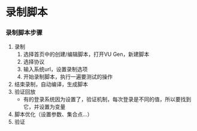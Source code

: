 # 录制脚本
### 录制脚本步骤
1. 录制
   1. 选择首页中的创建/编辑脚本，打开VU Gen，新建脚本
   2. 选择协议
   3. 输入系统url，设置录制选项
   4. 开始录制脚本，执行一遍要测试的操作
2. 结束录制，自动编译，生成脚本
3. 验证回放
   * 有的登录系统因为设置了，验证机制，每次登录是不同的值，所以要找到它，并设置为变量
4. 脚本优化（设置参数、集合点...）
5. 验证
